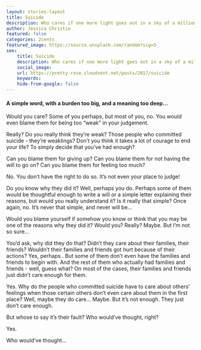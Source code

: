 ```yaml
---
layout: stories-layout
title: Suicide
description: Who cares if one more light goes out in a sky of a million stars?
author: Jessica Christie
featured: false
categories: 2cents
featured_image: https://source.unsplash.com/random?sig=5
seo:
    title: Suicide
    description: Who cares if one more light goes out in a sky of a million stars?
    social_image:
    url: https://pretty-rose.cloudvent.net/posts/2017/suicide
    keywords:
    hide-from-google: false
---
```

#### A simple word, with a burden too big, and a meaning too deep…

Would you care? Some of you perhaps, but most of you, no. You would even blame them for being too “weak” in your judgement.

Really? Do you really think they’re weak? Those people who committed suicide - they’re weaklings? Don’t you think it takes a lot of courage to end your life? To simply decide that you’ve had enough?

Can you blame them for giving up? Can you blame them for not having the will to go on? Can you blame them for feeling too much?

No. You don’t have the right to do so. It’s not even your place to judge\!

Do you know why they did it? Well, perhaps you do. Perhaps some of them would be thoughtful enough to write a will or a simple letter explaining their reasons, but would you really understand it? Is it really that simple? Once again, no. It’s never that simple, and never will be…

Would you blame yourself if somehow you know or think that you may be one of the reasons why they did it? Would you? Really? Maybe. But I’m not so sure…

You’d ask, why did they do that? Didn’t they care about their families, their friends? Wouldn’t their families and friends got hurt because of their actions? Yes, perhaps.. But some of them don’t even have the families and friends to begin with. And the rest of them who actually had families and friends - well, guess what? On most of the cases, their families and friends just didn’t care enough for them.

Yes. Why do the people who committed suicide have to care about others’ feelings when those certain others don’t even care about them in the first place? Well, maybe they do care… Maybe. But it’s not enough. They just don’t care enough.

But whose to say it’s their fault? Who would’ve thought, right?

Yes.

Who would’ve thought…

&nbsp;
